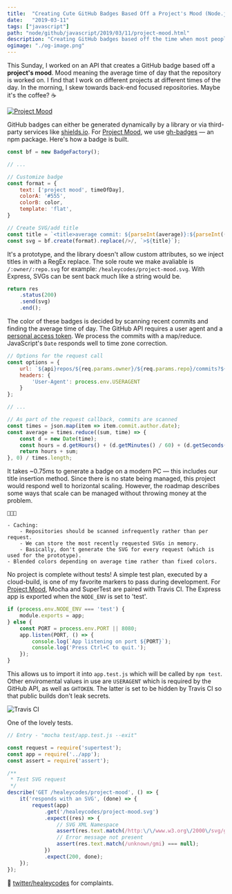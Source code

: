 ```yaml
---
title:  "Creating Cute GitHub Badges Based Off a Project's Mood (Node.js)"
date:   "2019-03-11"
tags: ["javascript"]
path: "node/github/javascript/2019/03/11/project-mood.html"
description: "Creating GitHub badges based off the time when most people contribute to a GitHub project."
ogimage: "./og-image.png"
---
```


This Sunday, I worked on an API that creates a GitHub badge based off a **project's mood**. Mood meaning the average time of day that the repository is worked on. I find that I work on different projects at different times of the day. In the morning, I skew towards back-end focused repositories. Maybe it's the coffee? ☕

[![Project Mood](p-m-header.png)](https://github.com/healeycodes/project-mood)

GitHub badges can either be generated dynamically by a library or via third-party services like [shields.io](https://shields.io). For [Project Mood](https://github.com/healeycodes/project-mood), we use [gh-badges](https://www.npmjs.com/package/gh-badges) — an npm package. Here's how a badge is built.

```javascript
const bf = new BadgeFactory();

// ...        

// Customize badge
const format = {
    text: ['project mood', timeOfDay],
    colorA: '#555',
    colorB: color,
    template: 'flat',
}

// Create SVG/add title
const title = `<title>average commit: ${parseInt(average)}:${parseInt((average % 1) * 60)}</title>`;
const svg = bf.create(format).replace(/>/, `>${title}`);
```

It's a prototype, and the library doesn't allow custom attributes, so we inject titles in with a RegEx replace. The sole route we make avaliable is `/:owner/:repo.svg` for example: `/healeycodes/project-mood.svg`. With Express, SVGs can be sent back much like a string would be.

```javascript
return res
    .status(200)
    .send(svg)
    .end();
```

The color of these badges is decided by scanning recent commits and finding the average time of day. The GitHub API requires a user agent and a [personal access token](https://github.com/settings/tokens). We process the commits with a map/reduce. JavaScript's `Date` responds well to time zone correction.

```javascript
// Options for the request call
const options = {
    url: `${api}repos/${req.params.owner}/${req.params.repo}/commits?${token}`,
    headers: {
        'User-Agent': process.env.USERAGENT
    }
};

// ...

// As part of the request callback, commits are scanned
const times = json.map(item => item.commit.author.date);
const average = times.reduce((sum, time) => {
    const d = new Date(time);
    const hours = d.getHours() + (d.getMinutes() / 60) + (d.getSeconds() / 60 / 60);
    return hours + sum;
}, 0) / times.length;
```

It takes ~0.75ms to generate a badge on a modern PC — this includes our title insertion method. Since there is no state being managed, this project would respond well to horizontal scaling. However, the roadmap describes some ways that scale can be managed without throwing money at the problem.

```
🚗🚗🚗

- Caching:
    - Repositories should be scanned infrequently rather than per request.
    - We can store the most recently requested SVGs in memory.
    - Basically, don't generate the SVG for every request (which is used for the prototype).
- Blended colors depending on average time rather than fixed colors.
```

No project is complete without tests! A simple test plan, executed by a cloud-build, is one of my favorite markers to pass during development. For [Project Mood](https://github.com/healeycodes/project-mood), Mocha and SuperTest are paired with Travis CI. The Express app is exported when the `NODE_ENV` is set to 'test'.

```javascript
if (process.env.NODE_ENV === 'test') {
    module.exports = app;
} else {
    const PORT = process.env.PORT || 8080;
    app.listen(PORT, () => {
        console.log(`App listening on port ${PORT}`);
        console.log('Press Ctrl+C to quit.');
    });
}
```

This allows us to import it into `app.test.js` which will be called by `npm test`. Other enviromental values in use are `USERAGENT` which is required by the GitHub API, as well as `GHTOKEN`. The latter is set to be hidden by Travis CI so that public builds don't leak secrets.

![Travis CI](p-m-travis.png)

One of the lovely tests.

```javascript
// Entry - "mocha test/app.test.js --exit"

const request = require('supertest');
const app = require('../app');
const assert = require('assert');

/**
 * Test SVG request
 */
describe('GET /healeycodes/project-mood', () => {
    it('responds with an SVG', (done) => {
        request(app)
            .get('/healeycodes/project-mood.svg')
            .expect((res) => {
                // SVG XML Namespace
                assert(res.text.match(/http:\/\/www.w3.org\/2000\/svg/gmi) !== null);
                // Error message not present
                assert(res.text.match(/unknown/gmi) === null);
            })
            .expect(200, done);
    });
});
```

💬 [twitter/healeycodes](https://twitter.com/healeycodes) for complaints.
